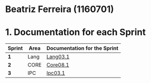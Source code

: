 # **Beatriz Ferreira** (1160701)

# 1. Documentation for each Sprint


|Sprint | Area | Documentation for the Sprint |
|--------|------|------------------------------|
| **1** | Lang | [Lang03.1](sp1/README.md) |
| **2** | CORE | [Core08.1](sp2/README.md) |
| **3** | IPC  |  [Ipc03.1](sp3/README.md)  | 
